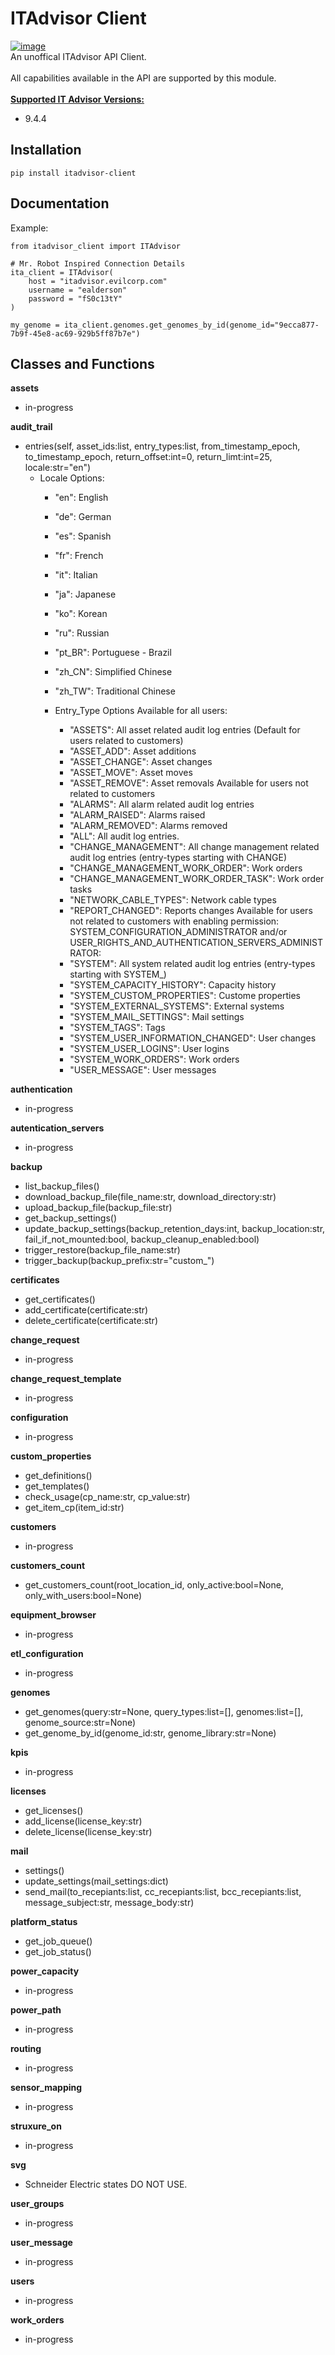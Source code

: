 # ITAdvisor Client
[![image](https://img.shields.io/badge/pypi-3775A9?style=for-the-badge&logo=pypi&logoColor=white)](https://pypi.org/project/itadvisor-client/)<br>
An unoffical ITAdvisor API Client.<br> 
<br>
All capabilities available in the API are supported by this module.<br>
<br>
<u><b>Supported IT Advisor Versions:</b></u><br>
- 9.4.4

## Installation
```
pip install itadvisor-client
```

## Documentation
Example:
```
from itadvisor_client import ITAdvisor

# Mr. Robot Inspired Connection Details
ita_client = ITAdvisor(
    host = "itadvisor.evilcorp.com"
    username = "ealderson"
    password = "fS0c13tY"
)

my_genome = ita_client.genomes.get_genomes_by_id(genome_id="9ecca877-7b9f-45e8-ac69-929b5ff87b7e")

```
## Classes and Functions
**assets**
- in-progress

**audit_trail**
- entries(self, asset_ids:list, entry_types:list, from_timestamp_epoch, to_timestamp_epoch, return_offset:int=0, return_limt:int=25, locale:str="en")
  - Locale Options: 
    - "en": English
    - "de": German
    - "es": Spanish
    - "fr": French
    - "it": Italian
    - "ja": Japanese
    - "ko": Korean
    - "ru": Russian
    - "pt_BR": Portuguese - Brazil
    - "zh_CN": Simplified Chinese
    - "zh_TW": Traditional Chinese
            
    - Entry_Type Options
        Available for all users:
        - "ASSETS": All asset related audit log entries (Default for users related to customers)
        - "ASSET_ADD": Asset additions
        - "ASSET_CHANGE": Asset changes
        - "ASSET_MOVE": Asset moves
        - "ASSET_REMOVE": Asset removals
        Available for users not related to customers
        - "ALARMS": All alarm related audit log entries
        - "ALARM_RAISED": Alarms raised
        - "ALARM_REMOVED": Alarms removed
        - "ALL": All audit log entries.
        - "CHANGE_MANAGEMENT": All change management related audit log entries (entry-types starting with CHANGE)
        - "CHANGE_MANAGEMENT_WORK_ORDER": Work orders
        - "CHANGE_MANAGEMENT_WORK_ORDER_TASK": Work order tasks
        - "NETWORK_CABLE_TYPES": Network cable types
        - "REPORT_CHANGED": Reports changes
        Available for users not related to customers with enabling permission: SYSTEM_CONFIGURATION_ADMINISTRATOR and/or USER_RIGHTS_AND_AUTHENTICATION_SERVERS_ADMINISTRATOR:
        - "SYSTEM": All system related audit log entries (entry-types starting with SYSTEM_)
        - "SYSTEM_CAPACITY_HISTORY": Capacity history
        - "SYSTEM_CUSTOM_PROPERTIES": Custome properties
        - "SYSTEM_EXTERNAL_SYSTEMS": External systems
        - "SYSTEM_MAIL_SETTINGS": Mail settings
        - "SYSTEM_TAGS": Tags
        - "SYSTEM_USER_INFORMATION_CHANGED": User changes
        - "SYSTEM_USER_LOGINS": User logins
        - "SYSTEM_WORK_ORDERS": Work orders
        - "USER_MESSAGE": User messages

**authentication**
- in-progress

**autentication_servers**
- in-progress

**backup**
- list_backup_files()
- download_backup_file(file_name:str, download_directory:str)
- upload_backup_file(backup_file:str)
- get_backup_settings()
- update_backup_settings(backup_retention_days:int, backup_location:str, fail_if_not_mounted:bool, backup_cleanup_enabled:bool)
- trigger_restore(backup_file_name:str)
- trigger_backup(backup_prefix:str="custom_")

**certificates**
- get_certificates()
- add_certificate(certificate:str)
- delete_certificate(certificate:str)

**change_request**
- in-progress

**change_request_template**
- in-progress

**configuration**
- in-progress

**custom_properties**
- get_definitions()
- get_templates()
- check_usage(cp_name:str, cp_value:str)
- get_item_cp(item_id:str)

**customers**
- in-progress

**customers_count**
- get_customers_count(root_location_id, only_active:bool=None, only_with_users:bool=None)

**equipment_browser**
- in-progress

**etl_configuration**
- in-progress

**genomes**
- get_genomes(query:str=None, query_types:list=[], genomes:list=[], genome_source:str=None)
- get_genome_by_id(genome_id:str, genome_library:str=None)

**kpis**
- in-progress

**licenses**
- get_licenses()
- add_license(license_key:str)
- delete_license(license_key:str)

**mail**
- settings()
- update_settings(mail_settings:dict)
- send_mail(to_recepiants:list, cc_recepiants:list, bcc_recepiants:list, message_subject:str, message_body:str)

**platform_status**
- get_job_queue()
- get_job_status()

**power_capacity**
- in-progress

**power_path**
- in-progress

**routing**
- in-progress

**sensor_mapping**
- in-progress

**struxure_on**
- in-progress

**svg**
- Schneider Electric states DO NOT USE.

**user_groups**
- in-progress

**user_message**
- in-progress

**users**
- in-progress

**work_orders**
- in-progress
